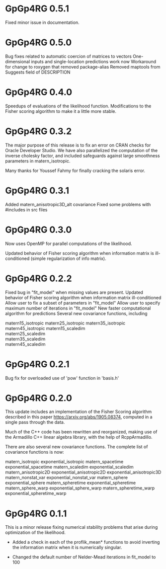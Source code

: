 
# GpGp4RG 0.5.1

Fixed minor issue in documentation.

# GpGp4RG 0.5.0

Bug fixes related to automatic coercion of matrices to vectors
One-dimensional inputs and single-location predictions work now
Workaround for change to roxygen that removed package-alias
Removed maptools from Suggests field of DESCRIPTION

# GpGp4RG 0.4.0

Speedups of evaluations of the likelihood function.  Modifications to
the Fisher scoring algorithm to make it a little more stable.

# GpGp4RG 0.3.2

The major purpose of this release is to fix an error
on CRAN checks for Oracle Developer Studio. We have also
parallelized the computation of the inverse cholesky
factor, and included safeguards against large smoothness
parameters in matern_isotropic.

Many thanks for Youssef Fahmy for finally cracking
the solaris error.

# GpGp4RG 0.3.1

Added matern_anisotropic3D_alt covariance
Fixed some problems with #includes in src files

# GpGp4RG 0.3.0

Now uses OpenMP for parallel computations of the likelihood.

Updated behavior of Fisher scoring algorithm when information
matrix is ill-conditioned (simple regularization of info matrix).


# GpGp4RG 0.2.2

Fixed bug in "fit_model" when missing values are present.
Updated behavior of Fisher scoring algorithm when information matrix ill-conditioned
Allow user to fix a subset of parameters in "fit_model"
Allow user to specify maximum number of iterations in "fit_model"
New faster computational algorithm for predictions
Several new covariance functions, including

  matern15_isotropic
  matern25_isotropic
  matern35_isotropic
  matern45_isotropic
  matern15_scaledim  
  matern25_scaledim  
  matern35_scaledim  
  matern45_scaledim
  

# GpGp4RG 0.2.1

Bug fix for overloaded use of 'pow' function in 'basis.h'

# GpGp4RG 0.2.0

This update includes an implementation of the Fisher Scoring
algorithm described in this paper <https://arxiv.org/abs/1905.08374>,
computed in a single pass through the data.

Much of the C++ code has been rewritten and reorganized,
making use of the Armadillo C++ linear algebra library,
with the help of RcppArmadillo.

There are also several new covariance functions. The complete list of
covariance functions is now:

matern_isotropic
exponential_isotropic
matern_spacetime
exponential_spacetime
matern_scaledim
exponential_scaledim
matern_anisotropic2D
exponential_anisotropic2D
exponential_anisotropic3D
matern_nonstat_var
exponential_nonstat_var
matern_sphere
exponential_sphere
matern_spheretime
exponential_spheretime
matern_sphere_warp
exponential_sphere_warp
matern_spheretime_warp
exponential_spheretime_warp


# GpGp4RG 0.1.1

This is a minor release fixing numerical stability problems
that arise during optimization of the likelihood.

* Added a check in each of the proflik_mean* functions
  to avoid inverting the information matrix when it
  is numerically singular.

* Changed the default number of Nelder-Mead iterations
  in fit_model to 100
